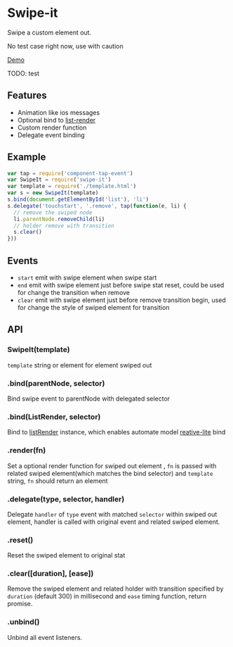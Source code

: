 # Swipe-it

Swipe a custom element out.

No test case right now, use with caution

[Demo](http://chemzqm.github.io/swipe-it/)

TODO: test

## Features

* Animation like ios messages
* Optional bind to [list-render](https://github.com/chemzqm/list-render)
* Custom render function
* Delegate event binding

## Example

``` js
var tap = require('component-tap-event')
var SwipeIt = require('swipe-it')
var template = require('./template.html')
var s = new SwipeIt(template)
s.bind(document.getElementById('list'), 'li')
s.delegate('touchstart', '.remove', tap(function(e, li) {
  // remove the swiped node
  li.parentNode.removeChild(li)
  // holder remove with transition
  s.clear()
}))
```

## Events

* `start` emit with swipe element when swipe start
* `end` emit with swipe element just before swipe stat reset, could be used for change the transition when remove
* `clear` emit with swipe element just before remove transition begin, used for change the style of swiped element for transition

## API

### SwipeIt(template)

`template` string or element for element swiped out

### .bind(parentNode, selector)

Bind swipe event to parentNode with delegated selector

### .bind(ListRender, selector)

Bind to [listRender](https://github.com/chemzqm/list-render) instance, which enables automate model [reative-lite](https://github.com/chemzqm/reactive-lite) bind

### .render(fn)

Set a optional render function for swiped out element , `fn` is passed with related swiped element(which matches the bind selector) and `template` string, `fn` should return an element

### .delegate(type, selector, handler)

Delegate `handler` of `type` event with matched `selector` within swiped out element, handler is called with original event and related swiped element.

### .reset()

Reset the swiped element to original stat

### .clear([duration], [ease])

Remove the swiped element and related holder with transition specified by `duration` (default 300) in millisecond and `ease` timing function, return promise.

### .unbind()

Unbind all event listeners.
